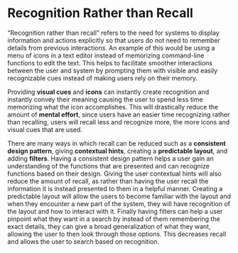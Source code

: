 # Recognition Rather than Recall

“Recognition rather than recall” refers to the need for systems to display information and actions explicitly
so that users do not need to remember details from previous interactions.  An example of this would be using
a menu of icons in a text editor instead of memorizing command-line functions to edit the text.  This helps
to facilitate smoother interactions between the user and system by prompting them with visible and easily
recognizable cues instead of making users rely on their memory.


Providing **visual cues** and **icons** can instantly create recognition and instantly convey their meaning causing
the user to spend less time memorizing what the icon accomplishes. This will drastically reduce the amount of
**mental effort**, since users have an easier time recognizing rather than recalling, users will recall less and
recognize more, the more icons and visual cues that are used.


There are many ways in which recall can be reduced such as a **consistent design pattern**, giving **contextual hints**,
creating a **predictable layout**, and adding **filters**. Having a consistent design pattern helps a user gain an
understanding of the functions that are presented and can recognize functions based on their design. Giving the
user contextual hints will also reduce the amount of recall, as rather than having the user recall the information
it is instead presented to them in a helpful manner. Creating a predictable layout will allow the users to
become familiar with the layout and when they encounter a new part of the system, they will have recognition
of the layout and how to interact with it. Finally having filters can help a user pinpoint what they want in
a search by instead of them remembering the exact details, they can give a broad generalization of what they
want, allowing the user to then look through those options. This decreases recall and allows the user to
search based on recognition.
